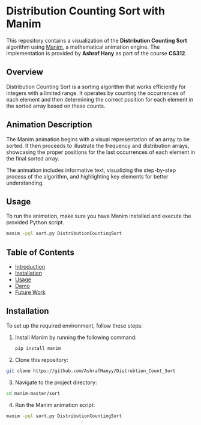 # Distribution Counting Sort with Manim

This repository contains a visualization of the **Distribution Counting Sort** algorithm using [Manim](https://manim.community/), a mathematical animation engine. The implementation is provided by **Ashraf Hany** as part of the course **CS312**.

## Overview

Distribution Counting Sort is a sorting algorithm that works efficiently for integers with a limited range. It operates by counting the occurrences of each element and then determining the correct position for each element in the sorted array based on these counts.

## Animation Description

The Manim animation begins with a visual representation of an array to be sorted. It then proceeds to illustrate the frequency and distribution arrays, showcasing the proper positions for the last occurrences of each element in the final sorted array.

The animation includes informative text, visualizing the step-by-step process of the algorithm, and highlighting key elements for better understanding.

## Usage

To run the animation, make sure you have Manim installed and execute the provided Python script.

```bash
manim -pql sort.py DistributionCountingSort
```

## Table of Contents

- [Introduction](##Introduction)
- [Installation](#Installation)
- [Usage](#usage)
- [Demo](#Demo)
- [Future Work](#Futurework)


## Installation

To set up the required environment, follow these steps:

1. Install Manim by running the following command:

   ```bash
   pip install manim
2. Clone this repository:

```bash
git clone https://github.com/AshrafHanyy/Distrubtion_Count_Sort
```
3. Navigate to the project directory:

```bash
cd manim-master/sort
```
4. Run the Manim animation script:
```bash
manim -pql sort.py DistributionCountingSort
```
